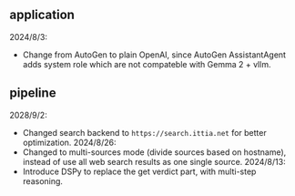 ## application
2024/8/3:
  - Change from AutoGen to plain OpenAI, since AutoGen AssistantAgent adds system role which are not compateble with Gemma 2 + vllm.

## pipeline
2028/9/2:
  - Changed search backend to `https://search.ittia.net` for better optimization.
2024/8/26:
  - Changed to multi-sources mode (divide sources based on hostname), instead of use all web search results as one single source.
2024/8/13:
  - Introduce DSPy to replace the get verdict part, with multi-step reasoning.